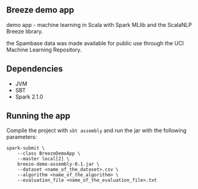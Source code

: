 ## Breeze demo app

demo app - machine learning in Scala with Spark MLlib and the ScalaNLP Breeze library.

the Spambase data was made available for public use through the UCI Machine Learning Repository.

## Dependencies

* JVM
* SBT
* Spark 2.1.0

## Running the app

Compile the project with `sbt assembly` and run the jar with the following parameters:

```
spark-submit \
    --class BreezeDemoApp \
    --master local[2] \
    breeze-demo-assembly-0.1.jar \
    --dataset <name_of_the_dataset>.csv \
    --algorithm <name_of_the_algorithm> \
    --evaluation_file <name_of_the_evaluation_file>.txt
```
